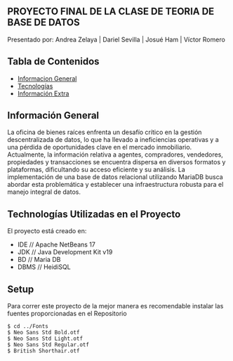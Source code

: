 ## PROYECTO FINAL DE LA CLASE DE TEORIA DE BASE DE DATOS 
Presentado por: 
Andrea Zelaya | Dariel Sevilla | Josué Ham | Víctor Romero  

## Tabla de Contenidos
* [Informacion General](#general-info)
* [Tecnologías](#technologies)
* [Información Extra](#setup)

## Información General
La oficina de bienes raíces enfrenta un desafío crítico en la gestión descentralizada de datos, 
lo que ha llevado a ineficiencias operativas y a una pérdida de oportunidades clave en el mercado inmobiliario. 
Actualmente, la información relativa a agentes, compradores, vendedores, propiedades y transacciones se encuentra 
dispersa en diversos formatos y plataformas, dificultando su acceso eficiente y su análisis. 
La implementación de una base de datos relacional utilizando MariaDB busca abordar esta problemática y establecer 
una infraestructura robusta para el manejo integral de datos.
	
## Technologías Utilizadas en el Proyecto
El proyecto está creado en:
* IDE  // Apache NetBeans 17         
* JDK  // Java Development Kit v19   
* BD   // Maria DB                   
* DBMS // HeidiSQL                   
	
## Setup
Para correr este proyecto de la mejor manera es recomendable instalar las fuentes proporcionadas en el Repositorio

```
$ cd ../Fonts
$ Neo Sans Std Bold.otf
$ Neo Sans Std Light.otf
$ Neo Sans Std Regular.otf
$ British Shorthair.otf
```
